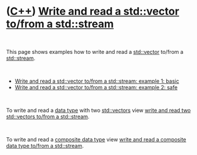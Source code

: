 
 

 

 

 

 

([C++](Cpp.md)) [Write and read a std::vector to/from a std::stream](CppVectorToStream.md)
============================================================================================

 

This page shows examples how to write and read a
[std::vector](CppVector.md) to/from a [std::stream](CppStream.md).

 

-   [Write and read a std::vector to/from a std::stream: example 1:
    basic](CppVectorToStreamExample1.md)
-   [Write and read a std::vector to/from a std::stream: example 2:
    safe](CppVectorToStreamExample2.md)

 

To write and read a [data type](CppDataType.md) with two
[std::vectors](CppVector.md) view [write and read two std::vectors
to/from a std::stream](CppVectorsToStream.md).

 

To write and read a [composite data type](CppCompositeDataType.md) view
[write and read a composite data type to/from a
std::stream](CppCompositeDataTypeToStream.md).

 

 

 

 

 

 



